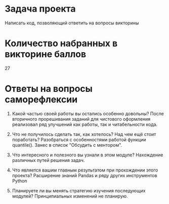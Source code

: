 ﻿# Задача проекта
Написать код, позволяющий ответить на вопросы викторины

# Количество набранных в викторине баллов
27

# Ответы на вопросы саморефлексии
1. Какой частью своей работы вы остались особенно довольны?
После вторичного прорешивания заданий для чистового оформления реализовал ряд улучшений как работы, так и читабельности кода.

2. Что не получилось сделать так, как хотелось? Над чем ещё стоит поработать?
Разобраться с особенностями работой функции quantile(). Занес в список "Обсудить с ментором".

3. Что интересного и полезного вы узнали в этом модуле?
Нахождение различных путей решения задач.

4. Что является вашим главным результатом при прохождении этого проекта?
Расширение знаний Pandas и ряду других инструментов Python

5. Планируете ли вы менять стратегию изучения последующих модулей?
Принципиальных изменений не планирую.



